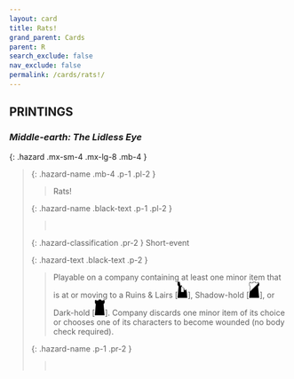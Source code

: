 ```yaml
---
layout: card
title: Rats!
grand_parent: Cards
parent: R
search_exclude: false
nav_exclude: false
permalink: /cards/rats!/
---
```


## PRINTINGS


### _Middle-earth: The Lidless Eye_

{: .hazard .mx-sm-4 .mx-lg-8 .mb-4 }
> {: .hazard-name .mb-4 .p-1 .pl-2 }
> > <div class="hazard-mp"></div>
> > <div class="card-name">Rats!</div>
>
> {: .hazard-name .black-text .p-1 .pl-2 }
> > &nbsp;
>
> {: .hazard-classification .pr-2 }
> Short-event
>
> {: .hazard-text .black-text .p-2 }
> > Playable on a company containing at least one minor item that is at or moving to a Ruins & Lairs \[![](/assets/images/ruinlair.svg)], Shadow-hold \[![](/assets/images/shadow-hold.svg)], or Dark-hold \[![](/assets/images/dark-hold.svg)]. Company discards one minor item of its choice or chooses one of its characters to become wounded (no body check required). 
>
> {: .hazard-name .p-1 .pr-2 }
> > <div class="card-shield"></div>
> > <div class="card-corruption">&nbsp;</div>

